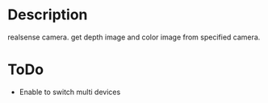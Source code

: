 # Description

realsense camera. 
get depth image and color image from specified camera.

# ToDo

- Enable to switch multi devices
